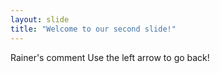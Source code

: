 ```yaml
---
layout: slide
title: "Welcome to our second slide!"
---
```

Rainer's comment
Use the left arrow to go back!
